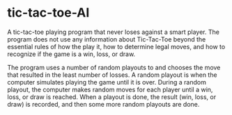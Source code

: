 # tic-tac-toe-AI
A tic-tac-toe playing program that never loses against a smart player. The program does not use any information about Tic-Tac-Toe beyond the essential rules of how the play it, how to determine legal moves, and how to recognize if the game is a win, loss, or draw.

The program uses a number of random playouts to and chooses the move that resulted in the least number of losses.
A random playout is when the computer simulates playing the game until it is over. During a random playout, the computer makes random moves for each player until a win, loss, or draw is reached. When a playout is done, the result (win, loss, or draw) is recorded, and then some more random playouts are done.
